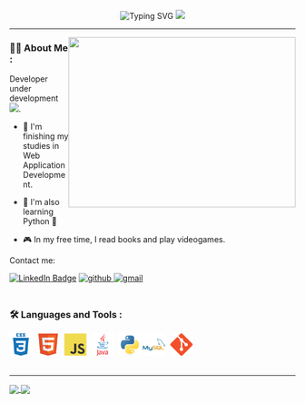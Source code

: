 <br>

<div align="center">
  <img src="https://readme-typing-svg.demolab.com?font=Fira+Code&weight=500&size=30&duration=3000&pause=700&center=true&width=1000&height=60&lines=Hello+there!+I'm+Jose." alt="Typing SVG" />
  <img src="https://media.giphy.com/media/hvRJCLFzcasrR4ia7z/giphy.gif" width="30px"/>
</div>

---

<a target="_blank" align="center">
  <img align="right" top="500" height="300" width="400" src="https://media.giphy.com/media/dWesBcTLavkZuG35MI/giphy.gif" width="600" height="300"/>
</a>

### :man_technologist: About Me :
Developer under development <img src="https://media.giphy.com/media/WUlplcMpOCEmTGBtBW/giphy.gif" width="30">.
- :telescope: I'm finishing my studies in Web Application Development.

- :seedling: I'm also learning Python 🐍

- 🎮 In my free time, I read books and play videogames.

<div id="badges">
  
  <p>Contact me: </p>
  
  <a href="https://www.linkedin.com/in/jose-lujan-moya">
  <img src="https://img.shields.io/badge/LinkedIn-blue?style=for-the-badge&logo=linkedin&logoColor=white" alt="LinkedIn Badge"/></a>
  
  <a href="https://github.com/Jolumo1" target="_blank">
  <img src=https://img.shields.io/badge/github-%2300acee.svg?color=181717&style=for-the-badge&logo=github&logoColor=white alt=github style="margin-bottom: 5px;" /> </a>

  <a href="mailto:jo_lumo@outlook.com" target="_blank">
  <img src=https://img.shields.io/badge/gmail-%2300acee.svg?color=EA4335&style=for-the-badge&logo=gmail&logoColor=white alt=gmail style="margin-bottom: 5px;" /> </a> 
</div>

<br>

### :hammer_and_wrench: Languages and Tools :

<div>
  <img src="https://github.com/devicons/devicon/blob/master/icons/css3/css3-plain-wordmark.svg"  title="CSS3" alt="CSS" width="40" height="40"/>&nbsp;
  <img src="https://github.com/devicons/devicon/blob/master/icons/html5/html5-original.svg" title="HTML5" alt="HTML" width="40" height="40"/>&nbsp;
  <img src="https://github.com/devicons/devicon/blob/master/icons/javascript/javascript-original.svg" title="JavaScript" alt="JavaScript" width="40" height="40"/>&nbsp;
  <img src="https://github.com/devicons/devicon/blob/master/icons/java/java-original-wordmark.svg" title="Java" alt="Java" width="40" height="40"/>&nbsp;
  <img src="https://github.com/devicons/devicon/blob/master/icons/python/python-original.svg" title="Python" **alt="Python" width="40" height="40"/>
  <img src="https://github.com/devicons/devicon/blob/master/icons/mysql/mysql-original-wordmark.svg" title="MySQL"  alt="MySQL" width="40" height="40"/>&nbsp;
  <img src="https://github.com/devicons/devicon/blob/master/icons/git/git-plain.svg" title="Git" **alt="Git" width="40" height="40"/>
</div>


<br>

---

<a href="https://github.com/anuraghazra/github-readme-stats">
  <img height=200 align="center" src="https://github-readme-stats.vercel.app/api?username=jolumo1&show_icons=true&hide_rank=true&custom_title=JoLumo's%20GitHub%20Stats&card_width=400&theme=tokyonight" />
</a>
<a href="https://github.com/anuraghazra/convoychat">
  <img height=200 align="center" src="https://github-readme-stats.vercel.app/api/top-langs/?username=jolumo1&layout=compact&card_width=100&theme=react"/>
</a>
